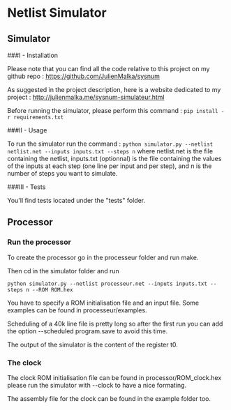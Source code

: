 Netlist Simulator
========


Simulator
----------

###I - Installation 


Please note that you can find all the code relative to this project on my github repo : https://github.com/JulienMalka/sysnum

As suggested in the project description, here is a website dedicated to my project : http://julienmalka.me/sysnum-simulateur.html

Before running the simulator, please perform this command :
```pip install -r requirements.txt```

###II - Usage 


To run the simulator run the command :
```python simulator.py --netlist netlist.net --inputs inputs.txt --steps n```
where netlist.net is the file containing the netlist, inputs.txt (optionnal) is the file containing the values of the inputs at each step (one line per input and per step), and n is the number of steps you want to simulate.

###III - Tests


You'll find tests located under the "tests" folder. 


Processor
--------

### Run the processor

To create the processor go in the processeur folder and run make.

Then cd in the simulator folder and run

```python simulator.py --netlist processeur.net --inputs inputs.txt --steps n --ROM ROM.hex```

You have to specify a ROM initialisation file and an input file.
Some examples can be found in processeur/examples.

Scheduling of a 40k line file is pretty long so after the first run you can add the option --scheduled program.save to avoid this time.

The output of the simulator is the content of the register t0.

### The clock

The clock ROM initialisation file can be found in processor/ROM_clock.hex
please run the simulator with --clock to have a nice formating.

The assembly file for the clock can be found in the example folder too.





